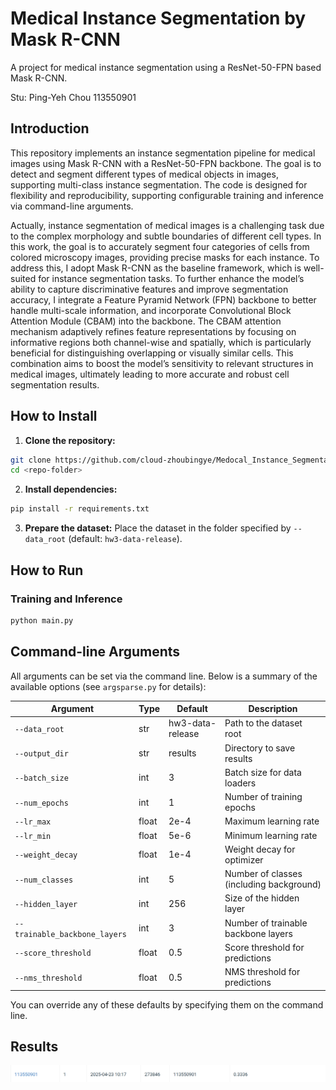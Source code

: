 # Medical Instance Segmentation by Mask R-CNN

A project for medical instance segmentation using a ResNet-50-FPN based Mask R-CNN.

Stu: Ping-Yeh Chou 113550901

## Introduction

This repository implements an instance segmentation pipeline for medical images using Mask R-CNN with a ResNet-50-FPN backbone. The goal is to detect and segment different types of medical objects in images, supporting multi-class instance segmentation. The code is designed for flexibility and reproducibility, supporting configurable training and inference via command-line arguments.

Actually, instance segmentation of medical images is a challenging task due to the complex morphology and subtle boundaries of different cell types. In this work, the goal is to accurately segment four categories of cells from colored microscopy images, providing precise masks for each instance. To address this, I adopt Mask R-CNN as the baseline framework, which is well-suited for instance segmentation tasks. To further enhance the model’s ability to capture discriminative features and improve segmentation accuracy, I integrate a Feature Pyramid Network (FPN) backbone to better handle multi-scale information, and incorporate Convolutional Block Attention Module (CBAM) into the backbone. The CBAM attention mechanism adaptively refines feature representations by focusing on informative regions both channel-wise and spatially, which is particularly beneficial for distinguishing overlapping or visually similar cells. This combination aims to boost the model’s sensitivity to relevant structures in medical images, ultimately leading to more accurate and robust cell segmentation results.

## How to Install

1. **Clone the repository:**
```bash
git clone https://github.com/cloud-zhoubingye/Medocal_Instance_Segmentation.git
cd <repo-folder>
```

2. **Install dependencies:**
```bash
pip install -r requirements.txt
```

3. **Prepare the dataset:**
Place the dataset in the folder specified by `--data_root` (default: `hw3-data-release`).

## How to Run

### Training and Inference

```bash
python main.py
```

## Command-line Arguments

All arguments can be set via the command line. Below is a summary of the available options (see `argsparse.py` for details):

| Argument                   | Type    | Default            | Description                                 |
|----------------------------|---------|--------------------|---------------------------------------------|
| `--data_root`              | str     | hw3-data-release   | Path to the dataset root                    |
| `--output_dir`             | str     | results            | Directory to save results                   |
| `--batch_size`             | int     | 3                  | Batch size for data loaders                 |
| `--num_epochs`             | int     | 1                  | Number of training epochs                   |
| `--lr_max`                 | float   | 2e-4               | Maximum learning rate                       |
| `--lr_min`                 | float   | 5e-6               | Minimum learning rate                       |
| `--weight_decay`           | float   | 1e-4               | Weight decay for optimizer                  |
| `--num_classes`            | int     | 5                  | Number of classes (including background)    |
| `--hidden_layer`           | int     | 256                | Size of the hidden layer                    |
| `--trainable_backbone_layers` | int  | 3                  | Number of trainable backbone layers         |
| `--score_threshold`        | float   | 0.5                | Score threshold for predictions             |
| `--nms_threshold`          | float   | 0.5                | NMS threshold for predictions               |

You can override any of these defaults by specifying them on the command line.


## Results
![alt text](results.png)
